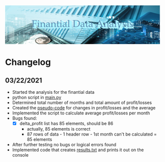 ![Finantial Data](Resources/image.jpg)

# Changelog

## 03/22/2021
- Started the analysis for the finantial data
- python script in [main.py](main.py)
- Determined total number of months and total amount of profit/losses
- Created the [pseudo-code](Resources/pseudo_average_profit.md) for changes in profit/losses and the average
- Implemented the script to calculate average profit/losses per month
- Bugs found:
    - [X] delta_profit list has 85 elements, should be 86
        - actually, 85 elements is correct
        - 87 rows of data - 1 header row - 1st month can't be calculated = 85 elements
- After further testing no bugs or logical errors found
- Implemented code that creates [results.txt](results.txt) and prints it out on the console



